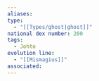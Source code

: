 ```yaml
---
aliases: 
type:
  - "[[Types/ghost|ghost]]"
national dex number: 200
tags:
  - Johto
evolution line:
  - "[[Mismagius]]"
associated:
---
```

